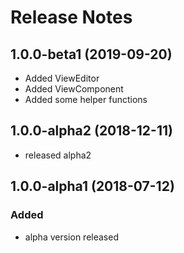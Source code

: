 # Release Notes

## 1.0.0-beta1  (2019-09-20)

- Added ViewEditor
- Added ViewComponent
- Added some helper functions

## 1.0.0-alpha2 (2018-12-11)

- released alpha2 

## 1.0.0-alpha1 (2018-07-12)

### Added

- alpha version released